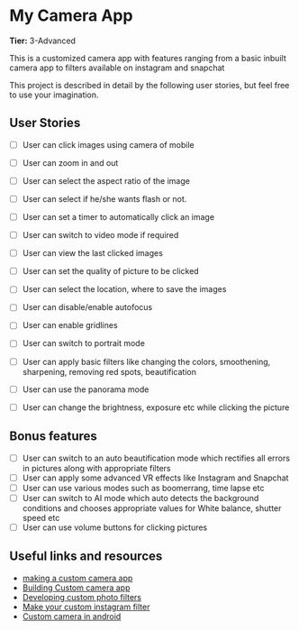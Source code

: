 # My Camera App

**Tier:** 3-Advanced

This is a customized camera app with features ranging from a basic inbuilt camera app to filters available on instagram and snapchat

This project is described in detail by the following user stories, but feel
free to use your imagination.

## User Stories

-   [ ] User can click images using camera of mobile
-   [ ] User can zoom in and out
-   [ ] User can select the aspect ratio of the image
-   [ ] User can select if he/she wants flash or not.
-   [ ] User can set a timer to automatically click an image
-   [ ] User can switch to video mode if required
-   [ ] User can view the last clicked images
-   [ ] User can set the quality of picture to be clicked
-   [ ] User can select the location, where to save the images
-   [ ] User can disable/enable autofocus
-   [ ] User can enable gridlines
-   [ ] User can switch to portrait mode
-   [ ] User can apply basic filters like changing the colors, smoothening, sharpening, removing red spots, beautification
-   [ ] User can use the panorama mode
-   [ ] User can change the brightness, exposure etc while clicking the picture


## Bonus features

-   [ ] User can switch to an auto beautification mode which rectifies all errors in pictures along with appropriate filters
-   [ ] User can apply some advanced VR effects like Instagram and Snapchat
-   [ ] User can use various modes such as boomerrang, time lapse etc
-   [ ] User can switch to AI mode which auto detects the background conditions and chooses appropriate values for White balance, shutter speed etc
-   [ ] User can use volume buttons for clicking pictures

## Useful links and resources

- [making a custom camera app](https://medium.com/@barbulescualex/making-a-custom-camera-in-ios-ea44e3087563)
- [Building Custom camera app](https://www.youtube.com/watch?v=EM_Fm0_C8JA&ab_channel=CodingWithMitch)
- [Developing custom photo filters](https://www.youtube.com/watch?v=YC8W6aIO2iw&ab_channel=TihomirRAdeff)
- [Make your custom instagram filter](https://www.youtube.com/watch?v=LDbmH8pyjjY&ab_channel=EstefannieExplainsItAll)
- [Custom camera in android](https://www.c-sharpcorner.com/UploadFile/9e8439/how-to-make-a-custom-camera-ion-android/)

